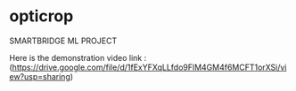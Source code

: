 # opticrop
SMARTBRIDGE ML PROJECT<br>

Here is the demonstration video link : (https://drive.google.com/file/d/1fExYFXqLLfdo9FlM4GM4f6MCFT1orXSi/view?usp=sharing)
